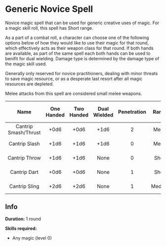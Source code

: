 # Generic Novice Spell

Novice magic spell that can be used for generic creative uses of magic. For a magic skill roll, this spell has Short range.

As a part of a combat roll, a character can choose one of the following options below of how they would like to use their magic for that round, which effectively acts as their weapon class for that round. If both hands are available, as part of the same spell each both hands can be used to benifit for dual wielding. Damage type is determined by the damage type of the magic skill used.

Generally only reserved for novice practitioners, dealing with minor threats to save magic resource, or as a desperate last resort after all magic resources are depleted.

Melee attacks from this spell are considered small melee weapons.

|         Name         | One<br />Handed | Two<br />Handed | Dual<br />Wielded | Penetration | Range | Damage<br />Types | Engageable<br />Opponents | Area Of<br />Effect | Resource<br />Class |
| :------------------: | :-------------: | :-------------: | :---------------: | :---------: | :----: | :---------------: | :-----------------------: | :-----------------: | :-----------------: |
| Cantrip Smash/Thrust |      +0d6      |      +0d6      |       +1d6       |      2      | Melee |                  |           Rapid           |        None        |  0 Magic Resource  |
|    Cantrip Slash    |      +1d6      |      +1d6      |       +1d6       |      0      | Melee |                  |           Rapid           |        None        |  0 Magic Resource  |
|    Cantrip Throw    |      +1d6      |      +1d6      |       None       |      0      | Short |                  |           Quick           |        None        |  0 Magic Resource  |
|     Cantrip Dart     |      +0d6      |      +0d6      |       None       |      1      | Short |                  |           Quick           |        None        |  0 Magic Resource  |
|    Cantrip Sling    |      +2d6      |      +2d6      |       None       |      1      | Medium |                  |         Standard         |        None        |  0 Magic Resource  |

## Info

**Duration:** 1 round

**Skills required:**

- Any magic (level 0)
